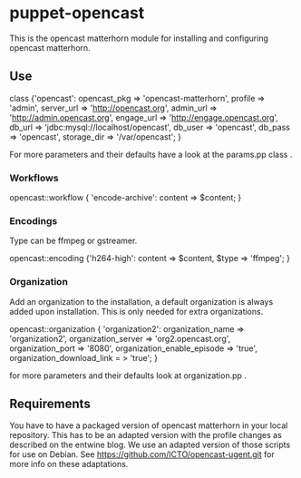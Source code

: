 # puppet-opencast

This is the opencast matterhorn module for installing and configuring opencast matterhorn.

## Use

class {'opencast':
    opencast_pkg => 'opencast-matterhorn',
    profile      => 'admin',
    server_url   => 'http://opencast.org',
    admin_url    => 'http://admin.opencast.org',
    engage_url   => 'http://engage.opencast.org',
    db_url       => 'jdbc:mysql://localhost/opencast',
    db_user      => 'opencast',
    db_pass      => 'opencast',
    storage_dir  => '/var/opencast';
}

For more parameters and their defaults have a look at the params.pp class .

### Workflows

opencast::workflow { 'encode-archive':
    content => $content;
}

### Encodings

Type can be ffmpeg or gstreamer.

opencast::encoding {'h264-high':
    content => $content,
    $type   => 'ffmpeg';
}

### Organization

Add an organization to the installation, a default organization is always added
upon installation. This is only needed for extra organizations.

opencast::organization { 'organization2':
    organization_name   => 'organization2',
    organization_server => 'org2.opencast.org',
    organization_port   => '8080',
    organization_enable_episode => 'true',
    organization_download_link = > 'true';
}

for more parameters and their defaults look at organization.pp .

## Requirements

You have to have a packaged version of opencast matterhorn in your local
repository. This has to be an adapted version with the profile changes as 
described on the entwine blog. We use an adapted version of those scripts
for use on Debian. See https://github.com/ICTO/opencast-ugent.git for more
info on these adaptations.
